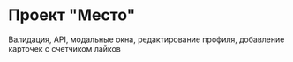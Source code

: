 <h1>Проект "Место"</h1>

Валидация, API, модальные окна, редактирование профиля, добавление карточек с счетчиком лайков
